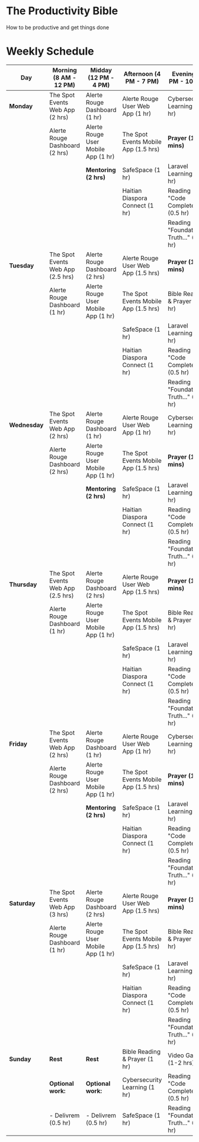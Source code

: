 # The Productivity Bible
How to be productive and get things done

# Weekly Schedule

| Day       | Morning (8 AM - 12 PM)             | Midday (12 PM - 4 PM)              | Afternoon (4 PM - 7 PM)        | Evening (7 PM - 10 PM)            |
|-----------|------------------------------------|------------------------------------|---------------------------------|------------------------------------|
| **Monday**| The Spot Events Web App (2 hrs)    | Alerte Rouge Dashboard (1 hr)      | Alerte Rouge User Web App (1 hr)| Cybersecurity Learning (1 hr)       |
|           | Alerte Rouge Dashboard (2 hrs)     | Alerte Rouge User Mobile App (1 hr)| The Spot Events Mobile App (1.5 hrs)| **Prayer (15 mins)**             |
|           |                                    | **Mentoring (2 hrs)**              | SafeSpace (1 hr)                | Laravel Learning (1 hr)           |
|           |                                    |                                    | Haitian Diaspora Connect (1 hr) | Reading "Code Complete" (0.5 hr)  |
|           |                                    |                                    |                                 | Reading "Foundational Truth..." (0.5 hr) |
| **Tuesday**| The Spot Events Web App (2.5 hrs) | Alerte Rouge Dashboard (2 hrs)     | Alerte Rouge User Web App (1.5 hrs) | **Prayer (15 mins)**             |
|            | Alerte Rouge Dashboard (1 hr)     | Alerte Rouge User Mobile App (1 hr)| The Spot Events Mobile App (1.5 hrs) | Bible Reading & Prayer (1 hr)     |
|            |                                   |                                    | SafeSpace (1 hr)                | Laravel Learning (1 hr)           |
|            |                                   |                                    | Haitian Diaspora Connect (1 hr) | Reading "Code Complete" (0.5 hr)  |
|            |                                   |                                    |                                 | Reading "Foundational Truth..." (0.5 hr) |
| **Wednesday**| The Spot Events Web App (2 hrs)  | Alerte Rouge Dashboard (1 hr)      | Alerte Rouge User Web App (1 hr)| Cybersecurity Learning (1 hr)     |
|              | Alerte Rouge Dashboard (2 hrs)   | Alerte Rouge User Mobile App (1 hr)| The Spot Events Mobile App (1.5 hrs)| **Prayer (15 mins)**             |
|              |                                  | **Mentoring (2 hrs)**              | SafeSpace (1 hr)                | Laravel Learning (1 hr)           |
|              |                                  |                                    | Haitian Diaspora Connect (1 hr) | Reading "Code Complete" (0.5 hr)  |
|              |                                  |                                    |                                 | Reading "Foundational Truth..." (0.5 hr) |
| **Thursday**| The Spot Events Web App (2.5 hrs) | Alerte Rouge Dashboard (2 hrs)     | Alerte Rouge User Web App (1.5 hrs) | **Prayer (15 mins)**             |
|             | Alerte Rouge Dashboard (1 hr)     | Alerte Rouge User Mobile App (1 hr)| The Spot Events Mobile App (1.5 hrs)| Bible Reading & Prayer (1 hr)     |
|             |                                   |                                    | SafeSpace (1 hr)                | Laravel Learning (1 hr)           |
|             |                                   |                                    | Haitian Diaspora Connect (1 hr) | Reading "Code Complete" (0.5 hr)  |
|             |                                   |                                    |                                 | Reading "Foundational Truth..." (0.5 hr) |
| **Friday**  | The Spot Events Web App (2 hrs)   | Alerte Rouge Dashboard (1 hr)      | Alerte Rouge User Web App (1 hr)| Cybersecurity Learning (1 hr)     |
|             | Alerte Rouge Dashboard (2 hrs)    | Alerte Rouge User Mobile App (1 hr)| The Spot Events Mobile App (1.5 hrs)| **Prayer (15 mins)**             |
|             |                                   | **Mentoring (2 hrs)**              | SafeSpace (1 hr)                | Laravel Learning (1 hr)           |
|             |                                   |                                    | Haitian Diaspora Connect (1 hr) | Reading "Code Complete" (0.5 hr)  |
|             |                                   |                                    |                                 | Reading "Foundational Truth..." (0.5 hr) |
| **Saturday**| The Spot Events Web App (3 hrs)   | Alerte Rouge Dashboard (2 hrs)     | Alerte Rouge User Web App (1.5 hrs) | **Prayer (15 mins)**             |
|             | Alerte Rouge Dashboard (1 hr)     | Alerte Rouge User Mobile App (1 hr)| The Spot Events Mobile App (1.5 hrs)| Bible Reading & Prayer (1 hr)     |
|             |                                   |                                    | SafeSpace (1 hr)                | Laravel Learning (1 hr)           |
|             |                                   |                                    | Haitian Diaspora Connect (1 hr) | Reading "Code Complete" (0.5 hr)  |
|             |                                   |                                    |                                 | Reading "Foundational Truth..." (0.5 hr) |
| **Sunday**  | **Rest**                          | **Rest**                          | Bible Reading & Prayer (1 hr)   | Video Games (1-2 hrs)             |
|             | **Optional work:**                | **Optional work:**                | Cybersecurity Learning (1 hr)   | Reading "Code Complete" (0.5 hr)  |
|             | - Delivrem (0.5 hr)               | - Delivrem (0.5 hr)               | SafeSpace (1 hr)                | Reading "Foundational Truth..." (0.5 hr) |

